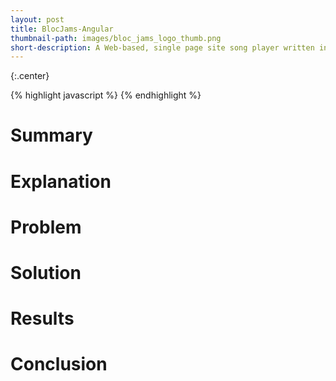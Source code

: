 ```yaml
---
layout: post
title: BlocJams-Angular
thumbnail-path: images/bloc_jams_logo_thumb.png
short-description: A Web-based, single page site song player written in AngularJS
---
```


{:.center}
<!-- ![]({{ site.baseurl }}_portfolio/images/bloc_jams_logo.png "BlocJams Angular") -->

{% highlight javascript %}
{% endhighlight %}

# Summary

# Explanation

# Problem

# Solution


# Results

# Conclusion
